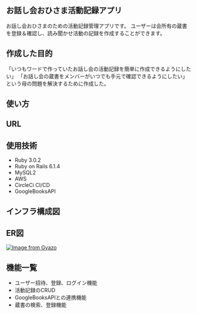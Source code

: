 ## お話し会おひさま活動記録アプリ
お話し会おひさまのための活動記録管理アプリです。
ユーザーは会所有の蔵書を登録＆確認し、読み聞かせ活動の記録を作成することができます。

## 作成した目的
「いつもワードで作っていたお話し会の活動記録を簡単に作成できるようにしたい」
「お話し会の蔵書をメンバーがいつでも手元で確認できるようにしたい」
という母の問題を解決するために作成した。

## 使い方

## URL

## 使用技術

* Ruby 3.0.2
* Ruby on Rails 6.1.4
* MySQL2
* AWS
* CircleCi CI/CD
* GoogleBooksAPI

## インフラ構成図

## ER図
[![Image from Gyazo](https://i.gyazo.com/a6943af94cdf2e7126cf7807f4d5cd55.png)](https://gyazo.com/a6943af94cdf2e7126cf7807f4d5cd55)


## 機能一覧
* ユーザー招待、登録、ログイン機能
* 活動記録のCRUD
* GoogleBooksAPIとの連携機能
* 蔵書の検索、登録機能

